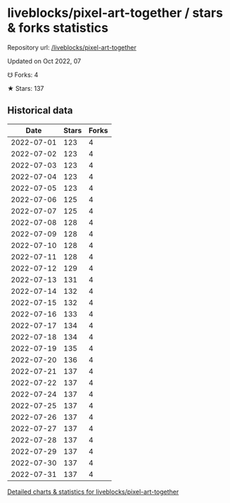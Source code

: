 # liveblocks/pixel-art-together / stars & forks statistics

Repository url: [/liveblocks/pixel-art-together](https://github.com/liveblocks/pixel-art-together)

Updated on Oct 2022, 07

☋ Forks: 4

★ Stars: 137

## Historical data
| Date | Stars | Forks |
|------|-------|-------|
| 2022-07-01 | 123 | 4 | 
| 2022-07-02 | 123 | 4 | 
| 2022-07-03 | 123 | 4 | 
| 2022-07-04 | 123 | 4 | 
| 2022-07-05 | 123 | 4 | 
| 2022-07-06 | 125 | 4 | 
| 2022-07-07 | 125 | 4 | 
| 2022-07-08 | 128 | 4 | 
| 2022-07-09 | 128 | 4 | 
| 2022-07-10 | 128 | 4 | 
| 2022-07-11 | 128 | 4 | 
| 2022-07-12 | 129 | 4 | 
| 2022-07-13 | 131 | 4 | 
| 2022-07-14 | 132 | 4 | 
| 2022-07-15 | 132 | 4 | 
| 2022-07-16 | 133 | 4 | 
| 2022-07-17 | 134 | 4 | 
| 2022-07-18 | 134 | 4 | 
| 2022-07-19 | 135 | 4 | 
| 2022-07-20 | 136 | 4 | 
| 2022-07-21 | 137 | 4 | 
| 2022-07-22 | 137 | 4 | 
| 2022-07-24 | 137 | 4 | 
| 2022-07-25 | 137 | 4 | 
| 2022-07-26 | 137 | 4 | 
| 2022-07-27 | 137 | 4 | 
| 2022-07-28 | 137 | 4 | 
| 2022-07-29 | 137 | 4 | 
| 2022-07-30 | 137 | 4 | 
| 2022-07-31 | 137 | 4 | 


[Detailed charts & statistics for liveblocks/pixel-art-together](https://reviewgithub.com/rep/liveblocks/pixel-art-together)
